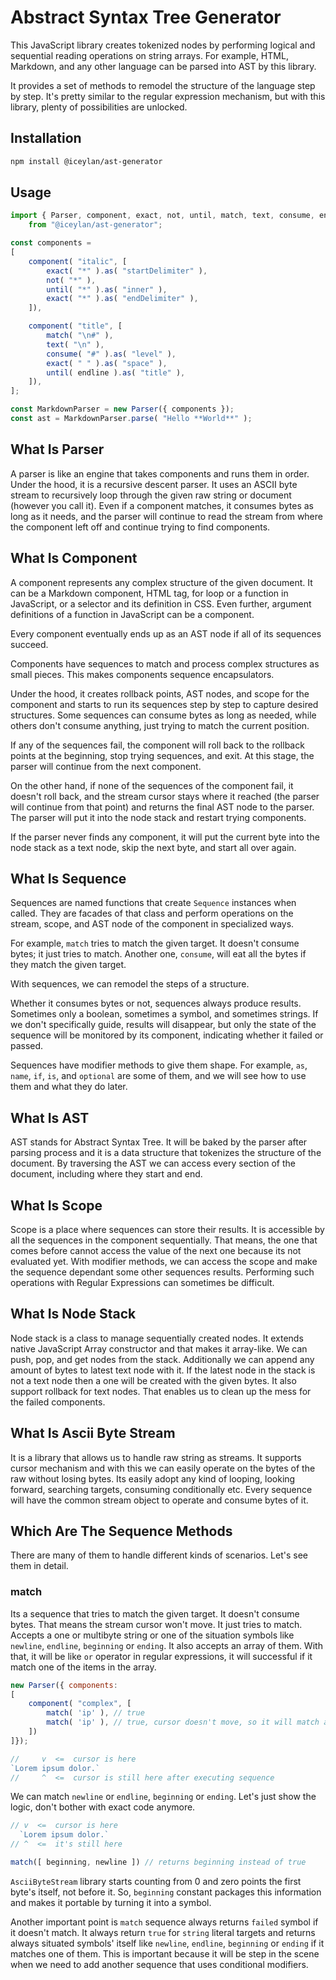 # Abstract Syntax Tree Generator
This JavaScript library creates tokenized nodes by performing logical and sequential reading operations on string arrays. For example, HTML, Markdown, and any other language can be parsed into AST by this library.

It provides a set of methods to remodel the structure of the language step by step. It's pretty similar to the regular expression mechanism, but with this library, plenty of possibilities are unlocked.

## Installation

```bash
npm install @iceylan/ast-generator
```

## Usage

```javascript
import { Parser, component, exact, not, until, match, text, consume, endline }
	from "@iceylan/ast-generator";

const components = 
[
	component( "italic", [
		exact( "*" ).as( "startDelimiter" ),
		not( "*" ),
		until( "*" ).as( "inner" ),
		exact( "*" ).as( "endDelimiter" ),
	]),

	component( "title", [
		match( "\n#" ),
		text( "\n" ),
		consume( "#" ).as( "level" ),
		exact( " " ).as( "space" ),
		until( endline ).as( "title" ),
	]),
];

const MarkdownParser = new Parser({ components });
const ast = MarkdownParser.parse( "Hello **World**" );
```

## What Is Parser
A parser is like an engine that takes components and runs them in order. Under the hood, it is a recursive descent parser. It uses an ASCII byte stream to recursively loop through the given raw string or document (however you call it). Even if a component matches, it consumes bytes as long as it needs, and the parser will continue to read the stream from where the component left off and continue trying to find components.

## What Is Component
A component represents any complex structure of the given document. It can be a Markdown component, HTML tag, for loop or a function in JavaScript, or a selector and its definition in CSS. Even further, argument definitions of a function in JavaScript can be a component.

Every component eventually ends up as an AST node if all of its sequences succeed.

Components have sequences to match and process complex structures as small pieces. This makes components sequence encapsulators.

Under the hood, it creates rollback points, AST nodes, and scope for the component and starts to run its sequences step by step to capture desired structures. Some sequences can consume bytes as long as needed, while others don't consume anything, just trying to match the current position.

If any of the sequences fail, the component will roll back to the rollback points at the beginning, stop trying sequences, and exit. At this stage, the parser will continue from the next component.

On the other hand, if none of the sequences of the component fail, it doesn't roll back, and the stream cursor stays where it reached (the parser will continue from that point) and returns the final AST node to the parser. The parser will put it into the node stack and restart trying components.

If the parser never finds any component, it will put the current byte into the node stack as a text node, skip the next byte, and start all over again.

## What Is Sequence
Sequences are named functions that create `Sequence` instances when called. They are facades of that class and perform operations on the stream, scope, and AST node of the component in specialized ways.

For example, `match` tries to match the given target. It doesn't consume bytes; it just tries to match. Another one, `consume`, will eat all the bytes if they match the given target.

With sequences, we can remodel the steps of a structure.

Whether it consumes bytes or not, sequences always produce results. Sometimes only a boolean, sometimes a symbol, and sometimes strings. If we don't specifically guide, results will disappear, but only the state of the sequence will be monitored by its component, indicating whether it failed or passed.

Sequences have modifier methods to give them shape. For example, `as`, `name`, `if`, `is`, and `optional` are some of them, and we will see how to use them and what they do later.

## What Is AST
AST stands for Abstract Syntax Tree. It will be baked by the parser after parsing process and it is a data structure that tokenizes the structure of the document. By traversing the AST we can access every section of the document, including where they start and end.

## What Is Scope
Scope is a place where sequences can store their results. It is accessible by all the sequences in the component sequentially. That means, the one that comes before cannot access the value of the next one because its not evaluated yet. With modifier methods, we can access the scope and make the sequence dependant some other sequences results. Performing such operations with Regular Expressions can sometimes be difficult.

## What Is Node Stack
Node stack is a class to manage sequentially created nodes. It extends native JavaScript Array constructor and that makes it array-like. We can push, pop, and get nodes from the stack. Additionally we can append any amount of bytes to latest text node with it. If the latest node in the stack is not a text node then a one will be created with the given bytes. It also support rollback for text nodes. That enables us to clean up the mess for the failed components.

## What Is Ascii Byte Stream
It is a library that allows us to handle raw string as streams. It supports cursor mechanism and with this we can easily operate on the bytes of the raw without losing bytes. Its easily adopt any kind of looping, looking forward, searching targets, consuming conditionally etc. Every sequence will have the common stream object to operate and consume bytes of it.

## Which Are The Sequence Methods
There are many of them to handle different kinds of scenarios. Let's see them in detail.

### match
Its a sequence that tries to match the given target. It doesn't consume bytes. That means the stream cursor won't move. It just tries to match. Accepts a one or multibyte string or one of the situation symbols like `newline`, `endline`, `beginning` or `ending`. It also accepts an array of them. With that, it will be like `or` operator in regular expressions, it will successful if it match one of the items in the array.

```js
new Parser({ components:
[
	component( "complex", [
		match( 'ip' ), // true
		match( 'ip' ), // true, cursor doesn't move, so it will match again
	])
]});

//     v  <=  cursor is here
`Lorem ipsum dolor.`
//     ^  <=  cursor is still here after executing sequence
```

We can match `newline` or `endline`, `beginning` or `ending`. Let's just show the logic, don't bother with exact code anymore.

```js
// v  <=  cursor is here
  `Lorem ipsum dolor.`
// ^  <=  it's still here

match([ beginning, newline ]) // returns beginning instead of true 
```

`AsciiByteStream` library starts counting from 0 and zero points the first byte's itself, not before it. So, `beginning` constant packages this information and makes it portable by turning it into a symbol.

Another important point is `match` sequence always returns `failed` symbol if it doesn't match. It always return `true` for `string` literal targets and returns always situated symbols' itself like `newline`, `endline`, `beginning` or `ending` if it matches one of them. This is important because it will be step in the scene when we need to add another sequence that uses conditional modifiers.

<!-- For example, `as` method will create a sub-ast node and put captured data by sequence into it and this sub node will be placed into component's ast node.

`name` modifier will put result of the sequence into scope provided by component. Scope is accessible by all the sibling sequences in the component.

`if` or `is` modifiers will keep conditional expressions for the sequence. Before the sequence do its stuff, conditions will be executed and either the sequence will be executed or not. Ofcourse conditions will access the scope provided by component. So that means sequence can access preceded sequence results and make themselves dependant on them.

Sequences can be also optional. If a sequence failed to do what it said it would do, we can ignore it by `optional` method. It works like an alias of `if` or `is` modifier but conditionals works before the sequence and can't know what the state of the sequence is but optional will know the state. -->

